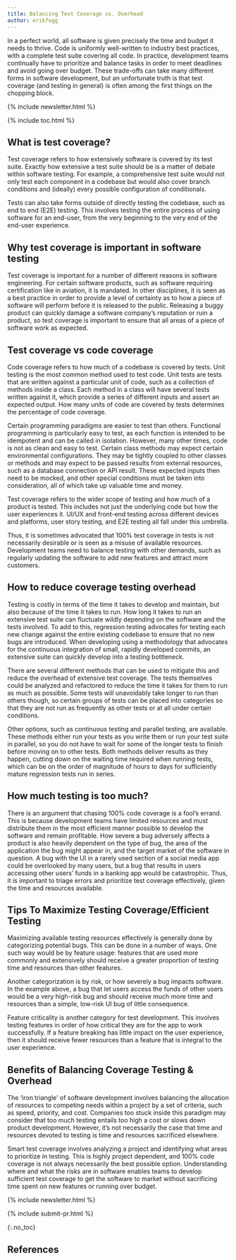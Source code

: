 ```yaml
---
title: Balancing Test Coverage vs. Overhead
author: erikfogg
---
```


<!-- excerpt start -->

In a perfect world, all software is given precisely the time and budget it needs to thrive. Code is uniformly well-written to industry best practices, with a complete test suite covering all code. In practice, development teams continually have to prioritize and balance tasks in order to meet deadlines and avoid going over budget. These trade-offs can take many different forms in software development, but an unfortunate truth is that test coverage (and testing in general) is often among the first things on the chopping block. 


<!-- excerpt end -->

{% include newsletter.html %}

{% include toc.html %}

## What is test coverage?

Test coverage refers to how extensively software is covered by its test suite. Exactly how extensive a test suite should be is a matter of debate within software testing. For example, a comprehensive test suite would not only test each component in a codebase but would also cover branch conditions and (ideally) every possible configuration of conditionals.

Tests can also take forms outside of directly testing the codebase, such as end to end (E2E) testing. This involves testing the entire process of using software for an end-user, from the very beginning to the very end of the end-user experience.

## Why test coverage is important in software testing

Test coverage is important for a number of different reasons in software engineering. For certain software products, such as software requiring certification like in aviation, it is mandated. In other disciplines, it is seen as a best practice in order to provide a level of certainty as to how a piece of software will perform before it is released to the public. Releasing a buggy product can quickly damage a software company’s reputation or ruin a product, so test coverage is important to ensure that all areas of a piece of software work as expected.

## Test coverage vs code coverage 

Code coverage refers to how much of a codebase is covered by tests. Unit testing is the most common method used to test code. Unit tests are tests that are written against a particular unit of code, such as a collection of methods inside a class. Each method in a class will have several tests written against it, which provide a series of different inputs and assert an expected output. How many units of code are covered by tests determines the percentage of code coverage.

Certain programming paradigms are easier to test than others. Functional programming is particularly easy to test, as each function is intended to be idempotent and can be called in isolation. However, many other times, code is not as clean and easy to test. Certain class methods may expect certain environmental configurations. They may be tightly coupled to other classes or methods and may expect to be passed results from external resources, such as a database connection or API result. These expected inputs then need to be mocked, and other special conditions must be taken into consideration, all of which take up valuable time and money.

Test coverage refers to the wider scope of testing and how much of a product is tested. This includes not just the underlying code but how the user experiences it. UI/UX and front-end testing across different devices and platforms, user story testing, and E2E testing all fall under this umbrella. 

Thus, it is sometimes advocated that 100% test coverage in tests is not necessarily desirable or is seen as a misuse of available resources. Development teams need to balance testing with other demands, such as regularly updating the software to add new features and attract more customers.

## How to reduce coverage testing overhead

Testing is costly in terms of the time it takes to develop and maintain, but also because of the time it takes to run. How long it takes to run an extensive test suite can fluctuate wildly depending on the software and the tests involved. To add to this, regression testing advocates for testing each new change against the entire existing codebase to ensure that no new bugs are introduced. When developing using a methodology that advocates for the continuous integration of small, rapidly developed commits, an extensive suite can quickly develop into a testing bottleneck.

There are several different methods that can be used to mitigate this and reduce the overhead of extensive test coverage. The tests themselves could be analyzed and refactored to reduce the time it takes for them to run as much as possible. Some tests will unavoidably take longer to run than others though, so certain groups of tests can be placed into categories so that they are not run as frequently as other tests or at all under certain conditions.

Other options, such as continuous testing and parallel testing, are available. These methods either run your tests as you write them or run your test suite in parallel, so you do not have to wait for some of the longer tests to finish before moving on to other tests. Both methods deliver results as they happen, cutting down on the waiting time required when running tests, which can be on the order of magnitude of hours to days for sufficiently mature regression tests run in series.

## How much testing is too much?

There is an argument that chasing 100% code coverage is a fool’s errand. This is because development teams have limited resources and must distribute them in the most efficient manner possible to develop the software and remain profitable. How severe a bug adversely affects a product is also heavily dependent on the type of bug, the area of the application the bug might appear in, and the target market of the software in question. A bug with the UI in a rarely used section of a social media app could be overlooked by many users, but a bug that results in users accessing other users’ funds in a banking app would be catastrophic. Thus, it is important to triage errors and prioritize test coverage effectively, given the time and resources available.

## Tips To Maximize Testing Coverage/Efficient Testing

Maximizing available testing resources effectively is generally done by categorizing potential bugs. This can be done in a number of ways. One such way would be by feature usage: features that are used more commonly and extensively should receive a greater proportion of testing time and resources than other features.

Another categorization is by risk, or how severely a bug impacts software. In the example above, a bug that let users access the funds of other users would be a very high-risk bug and should receive much more time and resources than a simple, low-risk UI bug of little consequence.

Feature criticality is another category for test development. This involves testing features in order of how critical they are for the app to work successfully. If a feature breaking has little impact on the user experience, then it should receive fewer resources than a feature that is integral to the user experience.

## Benefits of Balancing Coverage Testing & Overhead

The ‘iron triangle’ of software development involves balancing the allocation of resources to competing needs within a project by a set of criteria, such as speed, priority, and cost. Companies too stuck inside this paradigm may consider that too much testing entails too high a cost or slows down product development. However, it’s not necessarily the case that time and resources devoted to testing is time and resources sacrificed elsewhere.

Smart test coverage involves analyzing a project and identifying what areas to prioritize in testing. This is highly project dependent, and 100% code coverage is not always necessarily the best possible option. Understanding where and what the risks are in software enables teams to develop sufficient test coverage to get the software to market without sacrificing time spent on new features or running over budget.

<!-- Interrupt Keep START -->

{% include newsletter.html %}

{% include submit-pr.html %}

<!-- Interrupt Keep END -->

{:.no_toc}

## References

<!-- prettier-ignore-start -->
[^micropython]: [MicroPython](https://micropython.org/)
[^jerryscript]: [JerryScript](https://jerryscript.net/)
[^use-after-free]: [CWE-416: Use After Free](https://cwe.mitre.org/data/definitions/416.html)
[^freertos_asserts]: [FreeRTOS - xTaskCreateStatic](https://github.com/FreeRTOS/FreeRTOS-Kernel/blob/7c67f18ceebd48ae751693377166df0c52f4a562/tasks.c#L589-L605)
[^static_assert]: [static_assert - CppReference](https://en.cppreference.com/w/c/language/_Static_assert)
<!-- prettier-ignore-end -->
